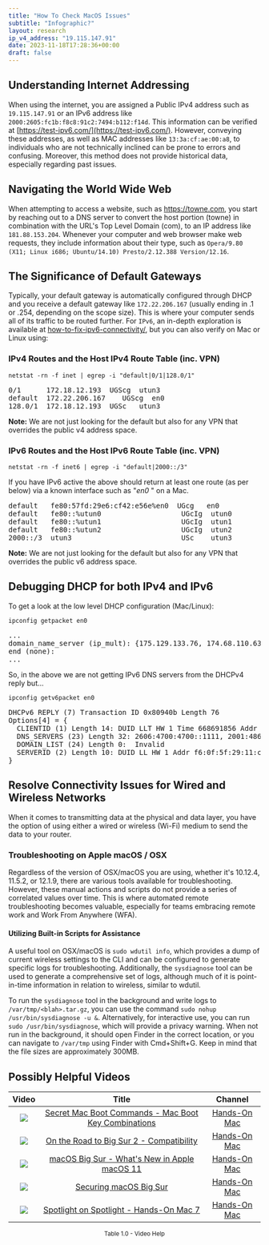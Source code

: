 ```yaml
---
title: "How To Check MacOS Issues"
subtitle: "Infographic?"
layout: research
ip_v4_address: "19.115.147.91"
date: 2023-11-18T17:28:36+00:00
draft: false
---
```


## Understanding Internet Addressing

When using the internet, you are assigned a Public IPv4 address such as ```19.115.147.91``` or an IPv6 address like ```2000:2605:fc1b:f8c8:91c2:7494:b112:f14d```. This information can be verified at [https://test-ipv6.com/](https://test-ipv6.com/). However, conveying these addresses, as well as MAC addresses like ```13:3a:cf:ae:00:a8```, to individuals who are not technically inclined can be prone to errors and confusing. Moreover, this method does not provide historical data, especially regarding past issues.
## Navigating the World Wide Web
When attempting to access a website, such as https://towne.com, you start by reaching out to a DNS server to convert the host portion (towne) in combination with the URL's Top Level Domain (com), to an IP address like ```181.88.153.204```. Whenever your computer and web browser make web requests, they include information about their type, such as ```Opera/9.80 (X11; Linux i686; Ubuntu/14.10) Presto/2.12.388 Version/12.16```.
## The Significance of Default Gateways
Typically, your default gateway is automatically configured through DHCP and you receive a default gateway like ```172.22.206.167``` (usually ending in .1 or .254, depending on the scope size). This is where your computer sends all of its traffic to be routed further. For ```IPv6```, an in-depth exploration is available at [how-to-fix-ipv6-connectivity/](/blog/how-to-fix-ipv6-connectivity/), but you can also verify on Mac or Linux using:
<br>
### IPv4 Routes and the Host IPv4 Route Table (inc. VPN)
```netstat -rn -f inet | egrep -i "default|0/1|128.0/1"```

<pre>
0/1      172.18.12.193  UGScg  utun3
default  172.22.206.167    UGScg  en0
128.0/1  172.18.12.193  UGSc   utun3</pre>

**Note:** We are not just looking for the default but also for any VPN that overrides the public v4 address space.

### IPv6 Routes and the Host IPv6 Route Table (inc. VPN)
```netstat -rn -f inet6 | egrep -i "default|2000::/3"```

If you have IPv6 active the above should return at least one route (as per below) via a known interface such as "_en0_ " on a Mac. 

<pre>
default   fe80:57fd:29e6:cf42:e56e%en0  UGcg   en0
default   fe80::%utun0                   UGcIg  utun0
default   fe80::%utun1                   UGcIg  utun1
default   fe80::%utun2                   UGcIg  utun2
2000::/3  utun3                          USc    utun3</pre>

**Note:** We are not just looking for the default but also for any VPN that overrides the public v6 address space.
<br>

## Debugging DHCP for both IPv4 and IPv6

To get a look at the low level DHCP configuration (Mac/Linux): 

```ipconfig getpacket en0```

<pre>
...
domain_name_server (ip_mult): {175.129.133.76, 174.68.110.63}
end (none):
...</pre>

So, in the above we are not getting IPv6 DNS servers from the DHCPv4 reply but...

```ipconfig getv6packet en0```

<pre>
DHCPv6 REPLY (7) Transaction ID 0x80940b Length 76
Options[4] = {
  CLIENTID (1) Length 14: DUID LLT HW 1 Time 668691856 Addr 13:3a:cf:ae:00:a8
  DNS_SERVERS (23) Length 32: 2606:4700:4700::1111, 2001:4860:4860::8844
  DOMAIN_LIST (24) Length 0:  Invalid
  SERVERID (2) Length 10: DUID LL HW 1 Addr f6:0f:5f:29:11:c7
}</pre>




## Resolve Connectivity Issues for Wired and Wireless Networks

When it comes to transmitting data at the physical and data layer, you have the option of using either a wired or wireless (Wi-Fi) medium to send the data to your router.
### Troubleshooting on Apple macOS / OSX

Regardless of the version of OSX/macOS you are using, whether it's 10.12.4, 11.5.2, or 12.1.9, there are various tools available for troubleshooting. However, these manual actions and scripts do not provide a series of correlated values over time. This is where automated remote troubleshooting becomes valuable, especially for teams embracing remote work and Work From Anywhere (WFA).
#### Utilizing Built-in Scripts for Assistance

A useful tool on OSX/macOS is `sudo wdutil info`, which provides a dump of current wireless settings to the CLI and can be configured to generate specific logs for troubleshooting. Additionally, the `sysdiagnose` tool can be used to generate a comprehensive set of logs, although much of it is point-in-time information in relation to wireless, similar to wdutil.

To run the `sysdiagnose` tool in the background and write logs to `/var/tmp/<blah>.tar.gz`, you can use the command `sudo nohup /usr/bin/sysdiagnose -u &`. Alternatively, for interactive use, you can run `sudo /usr/bin/sysdiagnose`, which will provide a privacy warning. When not run in the background, it should open Finder in the correct location, or you can navigate to `/var/tmp` using Finder with Cmd+Shift+G. Keep in mind that the file sizes are approximately 300MB.
## Possibly Helpful Videos

<link href="/plugins/lity/css/lity.min.css" rel="stylesheet">
<script src="/plugins/lity/js/lity.min.js"></script>
<div class="table1-start"></div>

|Video | Title | Channel |
| :---: | :---: | :---: |
|<a href="https://www.youtube.com/watch?v=VwNYWAxHCgM" data-lity><img src="https://i.ytimg.com/vi/VwNYWAxHCgM/default.jpg" class="img-fluid"></a>|<a href="https://www.youtube.com/watch?v=VwNYWAxHCgM" data-lity>Secret Mac Boot Commands - Mac Boot Key Combinations</a>|<a target="_blank" href="https://www.youtube.com/channel/UCg43DP8MdHVcl4rFK_delBg" >Hands-On Mac</a>|
|<a href="https://www.youtube.com/watch?v=HEbK-Tignuc" data-lity><img src="https://i.ytimg.com/vi/HEbK-Tignuc/default.jpg" class="img-fluid"></a>|<a href="https://www.youtube.com/watch?v=HEbK-Tignuc" data-lity>On the Road to Big Sur 2 - Compatibility</a>|<a target="_blank" href="https://www.youtube.com/channel/UCg43DP8MdHVcl4rFK_delBg" >Hands-On Mac</a>|
|<a href="https://www.youtube.com/watch?v=JMKi6o9kaZI" data-lity><img src="https://i.ytimg.com/vi/JMKi6o9kaZI/default.jpg" class="img-fluid"></a>|<a href="https://www.youtube.com/watch?v=JMKi6o9kaZI" data-lity>macOS Big Sur - What&#39;s New in Apple macOS 11</a>|<a target="_blank" href="https://www.youtube.com/channel/UCg43DP8MdHVcl4rFK_delBg" >Hands-On Mac</a>|
|<a href="https://www.youtube.com/watch?v=7KdhJimuhNw" data-lity><img src="https://i.ytimg.com/vi/7KdhJimuhNw/default.jpg" class="img-fluid"></a>|<a href="https://www.youtube.com/watch?v=7KdhJimuhNw" data-lity>Securing macOS Big Sur</a>|<a target="_blank" href="https://www.youtube.com/channel/UCg43DP8MdHVcl4rFK_delBg" >Hands-On Mac</a>|
|<a href="https://www.youtube.com/watch?v=RslZ4W1EPqk" data-lity><img src="https://i.ytimg.com/vi/RslZ4W1EPqk/default.jpg" class="img-fluid"></a>|<a href="https://www.youtube.com/watch?v=RslZ4W1EPqk" data-lity>Spotlight on Spotlight - Hands-On Mac 7</a>|<a target="_blank" href="https://www.youtube.com/channel/UCg43DP8MdHVcl4rFK_delBg" >Hands-On Mac</a>|

<center><small>Table 1.0 - Video Help</small></center>
 <br>
<div class="table1-end"></div>
<script type="text/javascript">
(function() {
    $('div.table1-start').nextUntil('div.table1-end', 'table').addClass('table thead-dark table-striped table-responsive rounded').attr('id', 't1');
    $('#t1').find('thead').addClass('thead-dark');
})();
</script>
